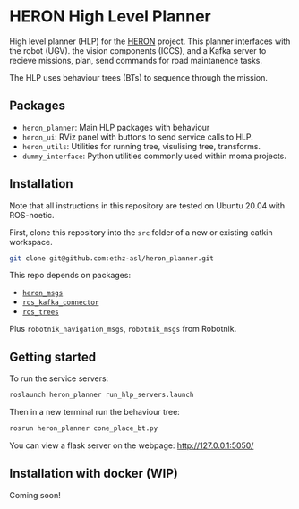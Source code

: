 # HERON High Level Planner

High level planner (HLP) for the [HERON](https://www.heron-h2020.eu/) project. This planner interfaces with the robot (UGV). the vision components (ICCS), and a Kafka server to recieve missions, plan, send commands for road maintanence tasks.

The HLP uses behaviour trees (BTs) to sequence through the mission.


## Packages

- `heron_planner`: Main HLP packages with behaviour
- `heron_ui`: RViz panel with buttons to send service calls to HLP.
- `heron_utils`: Utilities for running tree, visulising tree, transforms.
- `dummy_interface`: Python utilities commonly used within moma projects.

## Installation

Note that all instructions in this repository are tested on Ubuntu 20.04 with ROS-noetic.

First, clone this repository into the `src` folder of a new or existing catkin workspace.

```bash
git clone git@github.com:ethz-asl/heron_planner.git
```

This repo depends on packages:
- [`heron_msgs`](https://github.com/RobotnikAutomation/heron_msgs/tree/main)
- [`ros_kafka_connector`](https://github.com/ethz-asl/ros-kafka-connector/tree/master)
- [`ros_trees`](https://github.com/qcr/ros_trees)

Plus `robotnik_navigation_msgs`, `robotnik_msgs` from Robotnik.

## Getting started

To run the service servers:
```bash
roslaunch heron_planner run_hlp_servers.launch
```

Then in a new terminal run the behaviour tree:
```bash
rosrun heron_planner cone_place_bt.py
```

You can view a flask server on the webpage: http://127.0.0.1:5050/


## Installation with docker (WIP)
Coming soon!
